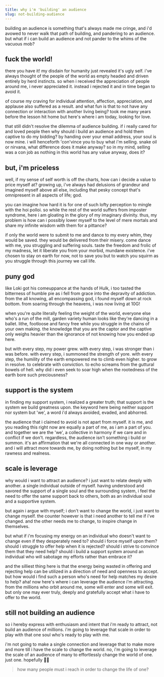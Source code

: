 ```yaml
---
title: why i'm 'building' an audience
slug: not-building-audience
---
```

building an audience is something that's always made me cringe, and i'd avowed to never walk that path of building, and pandering to an audience. but what if i can build an audience and not pander to the whims of the vacuous mob? 

## fuck the world!
there you have it! my disdain for humanity just revealed it's ugly self. i've always thought of the people of the world as empty headed and driven entirely by herd instincts. so when i received the appreciation of people around me, i never appreciated it. instead i rejected it and in time began to avoid it.

of course my craving for individual attention, affection, appreciation, and applause also suffered as a result. and what fun is that to not have any connection or interaction with another living being? took me many years before the lesson hit  home but here's where i am today, looking for love.

that still didn't resolve the dilemma of audience building. if i really cared for and loved people then why should i build an audience and hold them captive to do my bidding? by handing over your email address, your soul is now mine. i will henceforth 'con'vince you to buy what i'm selling. snake oil or nirvana, what difference does it make anyway? so in my mind, selling was a con job as nothing in this world has any value anyway, does it?

## but, i'm priceless
well, if my sense of self worth is off the charts, how can i decide a value to price myself at? growing up, i've always had delusions of grandeur and imagined myself above all else, including that pesky concept that's omnipresent in all aspects of life; god.

you can imagine how hard it is for one of such lofty perception to mingle with the hoi polloi. so while the rest of the world suffers from imposter syndrome, here i am gloating in the glory of my  imaginary divinity. thus, my problem is how can i possibly lower myself to the level of mere mortals and share my infinite wisdom with them for a pittance?

if only the world were to submit to me and dance to my every whim, they would be saved. they would be delivered from their misery. come dance with me, you struggling and suffering souls. taste the freedom and frolic of my madness, let it liberate you from your morbid, mundane existence. i've chosen to stay on earth for now, not to save you but to watch you squirm as you struggle through this journey we call life.

## puny god
like Loki got his comeuppance at the hands of Hulk, i too tasted the bitterness of humble pie as i fell from grace into the depravity of addiction. from the all knowing, all encompassing god, i found myself down at rock bottom. from soaring through the heavens, i was now living at 10G!

when you're quite literally feeling the weight of the world, everyone else who's a run of the mill, garden variety human looks like they're dancing in a ballet. lithe, footloose and fancy free while you struggle in the chains of your own making. the knowledge that you are the captor and the captive only weighs heavier than the ignorance of not knowing how you ended up here.

but with every step, my power grew. with every step, i was stronger than i was before. with every step, i summoned the strength of yore. with every step, the humility of the earth empowered me to climb even higher. to grow in resolve. to celebrate with conviction. to echo screams from the guttural bowels of hell. why did i even seek to soar high when the rootedness of the earth bore such preciousness?

## support is the system
in finding my support system, i realized a greater truth; that support is the system we build greatness upon. the keyword here being neither support nor system but 'we', a word i'd always avoided, evaded, and abhorred. 

the audience that i claimed to avoid is not apart from myself. it is me, and you reading this right now are equally a part of me, as i am a part of you. and together we are the 'we', a collective in harmony if we care and in conflict if we don't. regardless, the audience isn't something i build or summon. it's an affirmation that we're all connected in one way or another. and i will attract more towards me, by doing nothing but be myself, in my rawness and realness.

## scale is leverage
why would i want to attract an audience? i just want to relate deeply with another. a single individual outside of myself. having understood and savored the support of a single soul and the surrounding system, i feel the need to offer the same support back to others, both as an individual soul and a supportive system.

but again i argue with myself; i don't want to change the world, i just want to change myself. the counter however is that i need another to tell me if i've changed. and the other needs me to change, to inspire change in themselves.

but what if i'm focusing my energy on an individual who doesn't want to change even if they desperately need to? should i force myself upon them? should i struggle to offer help when it is rejected? should i strive to convince them that they need help? should i build a support system around an individual who will sabotage my efforts rather than embrace it?

and the silliest thing here is that the energy being wasted in offering and rejecting help can be utilized in a direction of need and openness to accept. but how would i find such a person who's need for help matches my desire to help? aha! now here's where i can leverage the audience i'm attracting. from the millions who orbit around me, some will enter and some will exit. but only one may ever truly, deeply and gratefully accept what i have to offer to the world.

## still not building an audience
so i hereby express with enthusiasm and intent that i'm ready to attract, not build an audience of millions. i'm going to leverage that scale in order to play with that one soul who's ready to play with me. 

i'm not going to make a single connection and leverage that to make more and more till i have the scale to change the world. no, i'm going to leverage the scale of an audience of many to effortlessly change the world of one. just one. hopefully 🙏🏽 

> how many people must i reach in order to change the life of one?